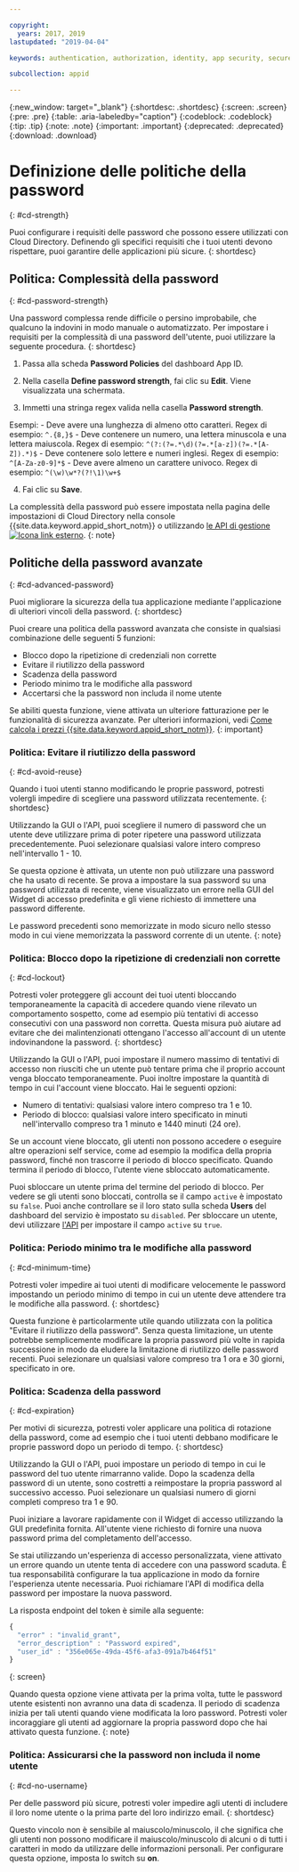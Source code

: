 ```yaml
---

copyright:
  years: 2017, 2019
lastupdated: "2019-04-04"

keywords: authentication, authorization, identity, app security, secure, directory, registry, passwords, languages, lockout

subcollection: appid

---
```


{:new_window: target="_blank"}
{:shortdesc: .shortdesc}
{:screen: .screen}
{:pre: .pre}
{:table: .aria-labeledby="caption"}
{:codeblock: .codeblock}
{:tip: .tip}
{:note: .note}
{:important: .important}
{:deprecated: .deprecated}
{:download: .download}

# Definizione delle politiche della password
{: #cd-strength}

Puoi configurare i requisiti delle password che possono essere utilizzati con Cloud Directory. Definendo gli specifici requisiti che i tuoi utenti devono rispettare, puoi garantire delle applicazioni più sicure.
{: shortdesc}

## Politica: Complessità della password
{: #cd-password-strength}

Una password complessa rende difficile o persino improbabile, che qualcuno la indovini in modo manuale o automatizzato. Per impostare i requisiti per la complessità di una password dell'utente, puoi utilizzare la seguente procedura.
{: shortdesc}

1. Passa alla scheda **Password Policies** del dashboard App ID.

2. Nella casella **Define password strength**, fai clic su **Edit**. Viene visualizzata una schermata.

3. Immetti una stringa regex valida nella casella **Password strength**.

  Esempi:
    - Deve avere una lunghezza di almeno otto caratteri. Regex di esempio: `^.{8,}$`
    - Deve contenere un numero, una lettera minuscola e una lettera maiuscola. Regex di esempio: `^(?:(?=.*\d)(?=.*[a-z])(?=.*[A-Z]).*)$`
    - Deve contenere solo lettere e numeri inglesi. Regex di esempio: `^[A-Za-z0-9]*$`
    - Deve avere almeno un carattere univoco. Regex di esempio: `^(\w)\w*?(?!\1)\w+$`

4. Fai clic su **Save**.

La complessità della password può essere impostata nella pagina delle impostazioni di Cloud Directory nella console {{site.data.keyword.appid_short_notm}} o utilizzando <a href="https://us-south.appid.cloud.ibm.com/swagger-ui/#/Management%20API%20-%20Config/mgmt.set_cloud_directory_password_regex" target="_blank">le API di gestione <img src="../../icons/launch-glyph.svg" alt="Icona link esterno"></a>.
{: note}


## Politiche della password avanzate
{: #cd-advanced-password}


Puoi migliorare la sicurezza della tua applicazione mediante l'applicazione di ulteriori vincoli della password.
{: shortdesc}


Puoi creare una politica della password avanzata che consiste in qualsiasi combinazione delle seguenti 5 funzioni:

 - Blocco dopo la ripetizione di credenziali non corrette
 - Evitare il riutilizzo della password
 - Scadenza della password
 - Periodo minimo tra le modifiche alla password
 - Accertarsi che la password non includa il nome utente


 Se abiliti questa funzione, viene attivata un ulteriore fatturazione per le funzionalità di sicurezza avanzate. Per ulteriori informazioni, vedi [Come calcola i prezzi {{site.data.keyword.appid_short_notm}}](/docs/services/appid?topic=appid-faq#faq-pricing).
 {: important}


### Politica: Evitare il riutilizzo della password
{: #cd-avoid-reuse}

Quando i tuoi utenti stanno modificando le proprie password, potresti volergli impedire di scegliere una password utilizzata recentemente.
{: shortdesc}

Utilizzando la GUI o l'API, puoi scegliere il numero di password che un utente deve utilizzare prima di poter ripetere una password utilizzata precedentemente. Puoi selezionare qualsiasi valore intero compreso nell'intervallo 1 - 10.

Se questa opzione è attivata, un utente non può utilizzare una password che ha usato di recente. Se prova a impostare la sua password su una password utilizzata di recente, viene visualizzato un errore nella GUI del Widget di accesso predefinita e gli viene richiesto di immettere una password differente.

Le password precedenti sono memorizzate in modo sicuro nello stesso modo in cui viene memorizzata la password corrente di un utente.
{: note}


### Politica: Blocco dopo la ripetizione di credenziali non corrette
{: #cd-lockout}

Potresti voler proteggere gli account dei tuoi utenti bloccando temporaneamente la capacità di accedere quando viene rilevato un comportamento sospetto, come ad esempio più tentativi di accesso consecutivi con una password non corretta. Questa misura può aiutare ad evitare che dei malintenzionati ottengano l'accesso all'account di un utente indovinandone la password.
{: shortdesc}

Utilizzando la GUI o l'API, puoi impostare il numero massimo di tentativi di accesso non riusciti che un utente può tentare prima che il proprio account venga bloccato temporaneamente. Puoi inoltre impostare la quantità di tempo in cui l'account viene bloccato. Hai le seguenti opzioni:

* Numero di tentativi: qualsiasi valore intero compreso tra 1 e 10.
* Periodo di blocco: qualsiasi valore intero specificato in minuti nell'intervallo compreso tra 1 minuto e 1440 minuti (24 ore).

Se un account viene bloccato, gli utenti non possono accedere o eseguire altre operazioni self service, come ad esempio la modifica della propria password, finché non trascorre il periodo di blocco specificato. Quando termina il periodo di blocco, l'utente viene sbloccato automaticamente.

Puoi sbloccare un utente prima del termine del periodo di blocco. Per vedere se gli utenti sono bloccati, controlla se il campo `active` è impostato su `false`. Puoi anche controllare se il loro stato sulla scheda **Users** del dashboard del servizio è impostato su `disabled`. Per sbloccare un utente, devi utilizzare [l'API](https://us-south.appid.cloud.ibm.com/swagger-ui/#/Cloud_Directory_Users/updateCloudDirectoryUser) per impostare il campo `active` su `true`.


### Politica: Periodo minimo tra le modifiche alla password
{: #cd-minimum-time}

Potresti voler impedire ai tuoi utenti di modificare velocemente le password impostando un periodo minimo di tempo in cui un utente deve attendere tra le modifiche alla password.
{: shortdesc}

Questa funzione è particolarmente utile quando utilizzata con la politica "Evitare il riutilizzo della password". Senza questa limitazione, un utente potrebbe semplicemente modificare la propria password più volte in rapida successione in modo da eludere la limitazione di riutilizzo delle password recenti. Puoi selezionare un qualsiasi valore compreso tra 1 ora e 30 giorni, specificato in ore.


### Politica: Scadenza della password
{: #cd-expiration}

Per motivi di sicurezza, potresti voler applicare una politica di rotazione della password, come ad esempio che i tuoi utenti debbano modificare le proprie password dopo un periodo di tempo.
{: shortdesc}

Utilizzando la GUI o l'API, puoi impostare un periodo di tempo in cui le password del tuo utente rimarranno valide. Dopo la scadenza della password di un utente, sono costretti a reimpostare la propria password al successivo accesso. Puoi selezionare un qualsiasi numero di giorni completi compreso tra 1 e 90.

Puoi iniziare a lavorare rapidamente con il Widget di accesso utilizzando la GUI predefinita fornita. All'utente viene richiesto di fornire una nuova password prima del completamento dell'accesso.

Se stai utilizzando un'esperienza di accesso personalizzata, viene attivato un errore quando un utente tenta di accedere con una password scaduta. È tua responsabilità configurare la tua applicazione in modo da fornire l'esperienza utente necessaria. Puoi richiamare l'API di modifica della password per impostare la nuova password.

La risposta endpoint del token è simile alla seguente:

```javascript
{
  "error" : "invalid_grant",
  "error_description" : "Password expired",
  "user_id" : "356e065e-49da-45f6-afa3-091a7b464f51"
}
```
{: screen}

Quando questa opzione viene attivata per la prima volta, tutte le password utente esistenti non avranno una data di scadenza. Il periodo di scadenza inizia per tali utenti quando viene modificata la loro password. Potresti voler incoraggiare gli utenti ad aggiornare la propria password dopo che hai attivato questa funzione.
{: note}


### Politica: Assicurarsi che la password non includa il nome utente
{: #cd-no-username}

Per delle password più sicure, potresti voler impedire agli utenti di includere il loro nome utente o la prima parte del loro indirizzo email.
{: shortdesc}

Questo vincolo non è sensibile al maiuscolo/minuscolo, il che significa che gli utenti non possono modificare il maiuscolo/minuscolo di alcuni o di tutti i caratteri in modo da utilizzare delle informazioni personali. Per configurare questa opzione, imposta lo switch su **on**.

